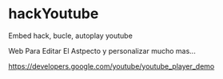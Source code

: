hackYoutube
===========

Embed hack, bucle, autoplay youtube

Web Para Editar El Astpecto y personalizar mucho mas...

https://developers.google.com/youtube/youtube_player_demo
